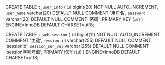 CREATE TABLE `t_user_info` (
  `id` bigint(20) NOT NULL AUTO_INCREMENT,
  `user_name` varchar(20) DEFAULT NULL COMMENT '用户名',
  `password` varchar(20) DEFAULT NULL COMMENT '密码',
  PRIMARY KEY (`id`)
) ENGINE=InnoDB DEFAULT CHARSET=utf8;


CREATE TABLE `t_web_session` (
  `id` bigint(11) NOT NULL AUTO_INCREMENT COMMENT '主键',
  `session_id` varchar(255) DEFAULT NULL COMMENT 'sessionId',
  `session_ser_val` varchar(255) DEFAULT NULL COMMENT 'session序列号值',
  PRIMARY KEY (`id`)
) ENGINE=InnoDB DEFAULT CHARSET=utf8;

